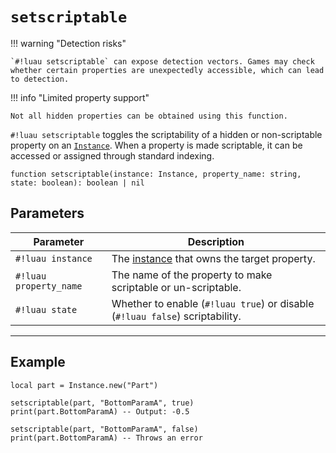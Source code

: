 # `setscriptable`

!!! warning "Detection risks"

    `#!luau setscriptable` can expose detection vectors. Games may check whether certain properties are unexpectedly accessible, which can lead to detection.

!!! info "Limited property support"

    Not all hidden properties can be obtained using this function.

`#!luau setscriptable` toggles the scriptability of a hidden or non-scriptable property on an [`Instance`](https://create.roblox.com/docs/reference/engine/classes/Instance). When a property is made scriptable, it can be accessed or assigned through standard indexing.

```luau
function setscriptable(instance: Instance, property_name: string, state: boolean): boolean | nil
```

## Parameters

| Parameter             | Description                                                    |
|-----------------------|----------------------------------------------------------------|
| `#!luau instance`       | The [instance](https://create.roblox.com/docs/reference/engine/classes/Instance) that owns the target property.                     |
| `#!luau property_name`  | The name of the property to make scriptable or un-scriptable.   |
| `#!luau state`          | Whether to enable (`#!luau true`) or disable (`#!luau false`) scriptability. |

---

## Example

```luau title="Temporarily enabling scriptability of a property" linenums="1"
local part = Instance.new("Part")

setscriptable(part, "BottomParamA", true)
print(part.BottomParamA) -- Output: -0.5

setscriptable(part, "BottomParamA", false)
print(part.BottomParamA) -- Throws an error
```
